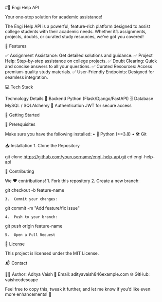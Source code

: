 #🚀 Engi Help API

Your one-stop solution for academic assistance!

The Engi Help API is a powerful, feature-rich platform designed to assist college students with their academic needs. Whether it’s assignments, projects, doubts, or curated study resources, we’ve got you covered!

🌟 Features

✅ Assignment Assistance: Get detailed solutions and guidance.
✅ Project Help: Step-by-step assistance on college projects.
✅ Doubt Clearing: Quick and concise answers to all your questions.
✅ Curated Resources: Access premium-quality study materials.
✅ User-Friendly Endpoints: Designed for seamless integration.

💻 Tech Stack

Technology	Details
🐍 Backend	Python (Flask/Django/FastAPI)
🗄️ Database	MySQL / SQLAlchemy
🔐 Authentication	JWT for secure access

🚦 Getting Started

🔧 Prerequisites

Make sure you have the following installed:
	•	🐍 Python (>=3.8)
	•	🛠️ Git

📥 Installation
	1.	Clone the Repository

git clone https://github.com/yourusername/engi-help-api.git
cd engi-help-api

🤝 Contributing

We ❤️ contributions!
	1.	Fork this repository
	2.	Create a new branch:

git checkout -b feature-name


	3.	Commit your changes:

git commit -m "Add feature/fix issue"


	4.	Push to your branch:

git push origin feature-name


	5.	Open a Pull Request

📜 License

This project is licensed under the MIT License.

📬 Contact

👨‍💻 Author: Aditya Vaish
📧 Email: adityavaish846example.com
🌐 GitHub: vaishcodescape

Feel free to copy this, tweak it further, and let me know if you’d like even more enhancements! 🚀
